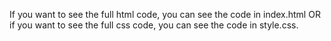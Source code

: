 If you want to see the full html code, you can see the code in index.html OR if you want to see the full css code, you can see the code in style.css.
